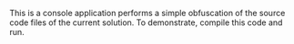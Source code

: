 This is a console application performs a simple obfuscation of the source code files of the current solution.
To demonstrate, compile this code and run.

